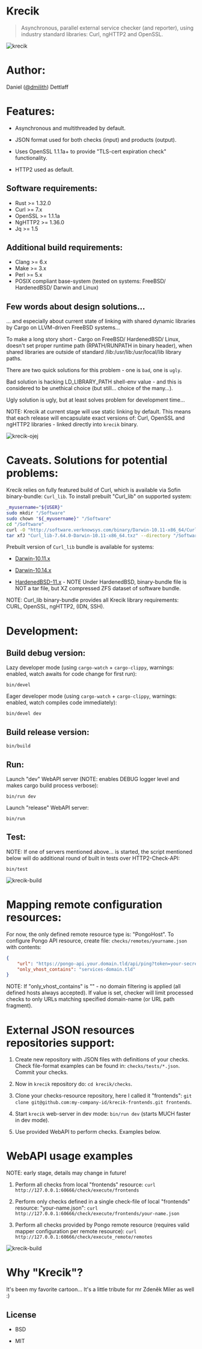 # Krecik

> Asynchronous, parallel external service checker (and reporter), using industry standard libraries: Curl, ngHTTP2 and OpenSSL.


![krecik](https://github.com/dmilith/krecik/blob/master/src/imgs/krecik.png?raw=true)



# Author:

Daniel ([@dmilith](https://twitter.com/dmilith)) Dettlaff



# Features:

- Asynchronous and multithreaded by default.

- JSON format used for both checks (input) and products (output).

- Uses OpenSSL 1.1.1a+ to provide "TLS-cert expiration check" functionality.

- HTTP2 used as default.



## Software requirements:

- Rust >= 1.32.0
- Curl >= 7.x
- OpenSSL >= 1.1.1a
- NgHTTP2 >= 1.36.0
- Jq >= 1.5



## Additional build requirements:

- Clang >= 6.x
- Make >= 3.x
- Perl >= 5.x
- POSIX compliant base-system (tested on systems: FreeBSD/ HardenedBSD/ Darwin and Linux)



## Few words about design solutions…

… and especially about current state of linking with shared dynamic libraries
by Cargo on LLVM-driven FreeBSD systems…

To make a long story short - Cargo on FreeBSD/ HardenedBSD/ Linux, doesn't set
proper runtime path (RPATH/RUNPATH in binary header), when shared libraries are
outside of standard /lib:/usr/lib:/usr/local/lib library paths.

There are two quick solutions for this problem - one is `bad`, one is `ugly`.

Bad solution is hacking LD_LIBRARY_PATH shell-env value - and this is
considered to be unethical choice (but still… choice of the many…).

Ugly solution is ugly, but at least solves problem for development time…

NOTE: Krecik at current stage will use static linking by default.
This means that each release will encapsulate exact versions of:
Curl, OpenSSL and ngHTTP2 libraries - linked directly into `krecik` binary.



![krecik-ojej](https://github.com/dmilith/krecik/blob/master/src/imgs/krecik_ojej.png?raw=true)



# Caveats. Solutions for potential problems:


Krecik relies on fully featured build of Curl, which is available via Sofin binary-bundle: `Curl_lib`. To install prebuilt "Curl_lib" on supported system:

```bash
_myusername="${USER}"
sudo mkdir "/Software"
sudo chown "${_myusername}" "/Software"
cd "/Software"
curl -O "http://software.verknowsys.com/binary/Darwin-10.11-x86_64/Curl_lib-7.64.0-Darwin-10.11-x86_64.txz"
tar xfJ "Curl_lib-7.64.0-Darwin-10.11-x86_64.txz" --directory "/Software"

```
Prebuilt version of `Curl_lib` bundle is available for systems:

- [Darwin-10.11.x](http://software.verknowsys.com/binary/Darwin-10.11-x86_64/Curl_lib-7.64.0-Darwin-10.11-x86_64.txz)

- [Darwin-10.14.x](http://software.verknowsys.com/binary/Darwin-10.14-x86_64/Curl_lib-7.64.0-Darwin-10.14-x86_64.txz)

- [HardenedBSD-11.x](http://software.verknowsys.com/binary/FreeBSD-11.0-amd64/Curl_lib-7.64.0-FreeBSD-11.0-amd64.zfsx) - NOTE Under HardenedBSD, binary-bundle file is NOT a tar file, but XZ compressed ZFS dataset of software bundle.

NOTE: Curl_lib binary-bundle provides all Krecik library requirements: CURL, OpenSSL, ngHTTP2, (IDN, SSH).



# Development:


## Build debug version:


Lazy developer mode (using `cargo-watch` + `cargo-clippy`, warnings: enabled, watch awaits for code change for first run):

`bin/devel`


Eager developer mode (using `cargo-watch` + `cargo-clippy`, warnings: enabled, watch compiles code immediately):

`bin/devel dev`



## Build release version:


`bin/build`



## Run:


Launch "dev" WebAPI server (NOTE: enables DEBUG logger level and makes cargo build process verbose):

`bin/run dev`


Launch "release" WebAPI server:

`bin/run`



## Test:

NOTE: If one of servers mentioned above… is started, the script mentioned below will do additional round of built in tests over HTTP2-Check-API:

`bin/test`



![krecik-build](https://github.com/dmilith/krecik/blob/master/src/imgs/krecik_build.png?raw=true)



# Mapping remote configuration resources:

For now, the only defined remote resource type is: "PongoHost". To configure Pongo API resource, create file: `checks/remotes/yourname.json` with contents:

```JSON
{
    "url": "https://pongo-api.your.domain.tld/api/ping?token=your-secret-token",
    "only_vhost_contains": "services-domain.tld"
}
```

NOTE: If "only_vhost_contains" is "" - no domain filtering is applied (all defined hosts always accepted). If value is set, checker will limit processed checks to only URLs matching specified domain-name (or URL path fragment).



# External JSON resources repositories support:

1. Create new repository with JSON files with definitions of your checks. Check file-format examples can be found in: `checks/tests/*.json`. Commit your checks.

2. Now in `krecik` repository do: `cd krecik/checks`.

3. Clone your checks-resource repository, here I called it "frontends": `git clone git@github.com:my-company-id/krecik-frontends.git frontends`.

4. Start `krecik` web-server in dev mode: `bin/run dev` (starts MUCH faster in dev mode).

5. Use provided WebAPI to perform checks. Examples below.



# WebAPI usage examples

NOTE: early stage, details may change in future!

1. Perform all checks from local "frontends" resource: `curl http://127.0.0.1:60666/check/execute/frontends`

2. Perform only checks defined in a single check-file of local "frontends" resource: "your-name.json": `curl http://127.0.0.1:60666/check/execute/frontends/your-name.json`

3. Perform all checks provided by Pongo remote resource (requires valid mapper configuration per remote resource): `curl http://127.0.0.1:60666/check/execute_remote/remotes`




![krecik-build](https://github.com/dmilith/krecik/blob/master/src/imgs/krecik_dyrygent.png?raw=true)



# Why "Krecik"?

It's been my favorite cartoon… It's a little tribute for mr Zdeněk Miler as well :)



## License

- BSD

- MIT

